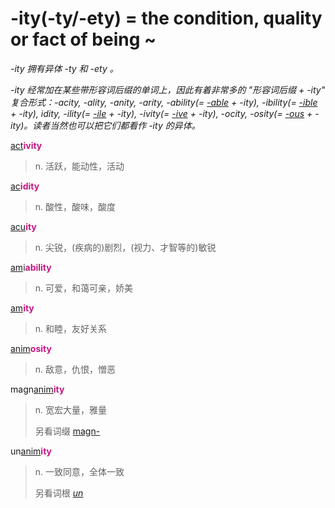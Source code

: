 # -ity(-ty/-ety) = the condition, quality or fact of being ~

*-ity 拥有异体 -ty 和 -ety 。*

*-ity 经常加在某些带形容词后缀的单词上，因此有着非常多的 "形容词后缀 + -ity" 复合形式：-acity, -ality, -anity, -arity, -ability(= [-able](-able.md) + -ity), -ibility(= [-ible](-able.md) + -ity), idity, -ility(= [-ile](-ile.md) + -ity), -ivity(= [-ive](-ive.md) + -ity), -ocity, -osity(= [-ous](-ous.md) + -ity)。读者当然也可以把它们都看作 -ity 的异体。*

[act](_act_.md)<b style="color: #C71585;">ivity</b>
> n. 活跃，能动性，活动

[ac](_ac_.md)<b style="color: #C71585;">idity</b>
> n. 酸性，酸味，酸度

[acu](_ac_.md)<b style="color: #C71585;">ity</b>
> n. 尖锐，(疾病的)剧烈，(视力、才智等的)敏锐

[am](_am_.md)i<b style="color: #C71585;">ability</b>
> n. 可爱，和蔼可亲，娇美

[am](_am_.md)<b style="color: #C71585;">ity</b>
> n. 和睦，友好关系

[anim](_anim_.md)<b style="color: #C71585;">osity</b>
> n. 敌意，仇恨，憎恶

magn[anim](_anim_.md)<b style="color: #C71585;">ity</b>
> n. 宽宏大量，雅量
>
> 另看词缀 [magn-](magn-.md)

un[anim](_anim_.md)<b style="color: #C71585;">ity</b>
> n. 一致同意，全体一致
>
> 另看词根 [_un_](_un_.md)
